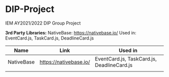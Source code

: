 # DIP-Project
IEM AY2021/2022 DIP Group Project

**3rd Party Libraries:**
NativeBase: https://nativebase.io/
Used in: EventCard.js, TaskCard.js, DeadlineCard.js

|  Name   | Link  | Used in |
|  ----  | ----  | ----  |
| NativeBase  | https://nativebase.io/ |EventCard.js, TaskCard.js, DeadlineCard.js|
|   |  | |
